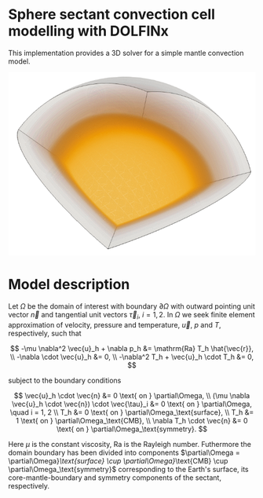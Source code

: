 # Sphere sectant convection cell modelling with DOLFINx

This implementation provides a 3D solver for a simple mantle
convection model.

![Sectant convection cell](img/sectant_convection.gif)

# Model description

Let $\Omega$ be the domain of interest with boundary
$\partial \Omega$ with outward pointing unit vector $\vec{n}$
and tangential unit vectors $\vec{\tau}_i$, $i=1,2$.
In $\Omega$ we seek finite element approximation of velocity, pressure
and temperature, $\vec{u}$, $p$ and $T$, respectively, such that

$$
-\mu \nabla^2 \vec{u}_h + \nabla p_h &= \mathrm{Ra} T_h \hat{\vec{r}}, \\
-\nabla \cdot \vec{u}_h &= 0, \\
-\nabla^2 T_h + \vec{u}_h \cdot T_h &= 0,
$$

subject to the boundary conditions

$$
\vec{u}_h \cdot \vec{n} &= 0 \text{ on } \partial\Omega, \\
(\mu \nabla \vec{u}_h \cdot \vec{n}) \cdot \vec{\tau}_i &= 0 \text{ on } \partial\Omega, \quad i = 1, 2 \\
T_h &= 0 \text{ on } \partial\Omega_\text{surface}, \\
T_h &= 1 \text{ on } \partial\Omega_\text{CMB}, \\
\nabla T_h \cdot \vec{n} &= 0 \text{ on } \partial\Omega_\text{symmetry}.
$$

Here $\mu$ is the constant viscosity, $\mathrm{Ra}$ is the Rayleigh number.
Futhermore the domain boundary has been divided into
components $\partial\Omega = \partial\Omega}_\text{surface}
\cup \partial\Omega}_\text{CMB} \cup \partial\Omega_\text{symmetry}$
corresponding to the Earth's surface, its core-mantle-boundary and
symmetry components of the sectant, respectively.
